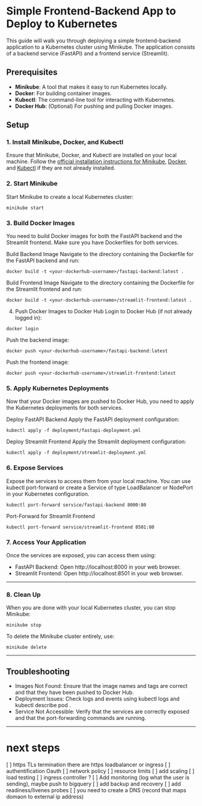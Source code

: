# Simple Frontend-Backend App to Deploy to Kubernetes

This guide will walk you through deploying a simple frontend-backend application to a Kubernetes cluster using Minikube. The application consists of a backend service (FastAPI) and a frontend service (Streamlit). 

## Prerequisites

- **Minikube**: A tool that makes it easy to run Kubernetes locally.
- **Docker**: For building container images.
- **Kubectl**: The command-line tool for interacting with Kubernetes.
- **Docker Hub**: (Optional) For pushing and pulling Docker images. 

## Setup

### 1. Install Minikube, Docker, and Kubectl

Ensure that Minikube, Docker, and Kubectl are installed on your local machine. Follow the [official installation instructions for Minikube](https://minikube.sigs.k8s.io/docs/start/), [Docker](https://docs.docker.com/get-docker/), and [Kubectl](https://kubernetes.io/docs/tasks/tools/install-kubectl/) if they are not already installed.

### 2. Start Minikube

Start Minikube to create a local Kubernetes cluster:

```
minikube start
```

### 3. Build Docker Images
You need to build Docker images for both the FastAPI backend and the Streamlit frontend. Make sure you have Dockerfiles for both services.

Build Backend Image
Navigate to the directory containing the Dockerfile for the FastAPI backend and run:



```
docker build -t <your-dockerhub-username>/fastapi-backend:latest .
```

Build Frontend Image
Navigate to the directory containing the Dockerfile for the Streamlit frontend and run:
```
docker build -t <your-dockerhub-username>/streamlit-frontend:latest .
```

4. Push Docker Images to Docker Hub
Login to Docker Hub (if not already logged in):

```
docker login
```

Push the backend image:
```
docker push <your-dockerhub-username>/fastapi-backend:latest
```

Push the frontend image:
```
docker push <your-dockerhub-username>/streamlit-frontend:latest
```

### 5. Apply Kubernetes Deployments
Now that your Docker images are pushed to Docker Hub, you need to apply the Kubernetes deployments for both services.

Deploy FastAPI Backend
Apply the FastAPI deployment configuration:

```
kubectl apply -f deployment/fastapi-deployment.yml
```

Deploy Streamlit Frontend
Apply the Streamlit deployment configuration:

```
kubectl apply -f deployment/streamlit-deployment.yml
```

### 6. Expose Services
Expose the services to access them from your local machine. You can use kubectl port-forward or create a Service of type LoadBalancer or NodePort in your Kubernetes configuration.

```
kubectl port-forward service/fastapi-backend 8000:80
```
Port-Forward for Streamlit Frontend
```
kubectl port-forward service/streamlit-frontend 8501:80
```

### 7. Access Your Application
Once the services are exposed, you can access them using:

- FastAPI Backend: Open http://localhost:8000 in your web browser.
- Streamlit Frontend: Open http://localhost:8501 in your web browser.
----

### 8. Clean Up
When you are done with your local Kubernetes cluster, you can stop Minikube:

```
minikube stop
```
To delete the Minikube cluster entirely, use:

```
minikube delete
```
----
##  Troubleshooting
- Images Not Found: Ensure that the image names and tags are correct and that they have been pushed to Docker Hub.
- Deployment Issues: Check logs and events using kubectl logs <pod-name> and kubectl describe pod <pod-name>.
- Service Not Accessible: Verify that the services are correctly exposed and that the port-forwarding commands are running.

----
# next steps 
[ ] https  TLs termination there are https loadbalancer or ingress
[ ] authentification Oauth
[ ] network policy 
[ ] resource limits
[ ] add scaling 
[ ] load testing
[ ] ingress controller ? 
[ ] Add monitoring (log what the user is sending), maybe push to bigquery 
[ ] add backup and recovery
[ ] add readiness/livenes probes 
[ ] you need to create a DNS (record that maps domaon to external ip address)

